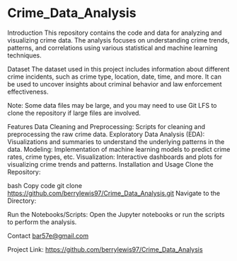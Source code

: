 # Crime_Data_Analysis

Introduction
This repository contains the code and data for analyzing and visualizing crime data. The analysis focuses on understanding crime trends, patterns, and correlations using various statistical and machine learning techniques.

Dataset
The dataset used in this project includes information about different crime incidents, such as crime type, location, date, time, and more. It can be used to uncover insights about criminal behavior and law enforcement effectiveness.

Note: Some data files may be large, and you may need to use Git LFS to clone the repository if large files are involved.

Features
Data Cleaning and Preprocessing: Scripts for cleaning and preprocessing the raw crime data.
Exploratory Data Analysis (EDA): Visualizations and summaries to understand the underlying patterns in the data.
Modeling: Implementation of machine learning models to predict crime rates, crime types, etc.
Visualization: Interactive dashboards and plots for visualizing crime trends and patterns.
Installation and Usage
Clone the Repository:

bash
Copy code
git clone https://github.com/berrylewis97/Crime_Data_Analysis.git
Navigate to the Directory:

Run the Notebooks/Scripts: Open the Jupyter notebooks or run the scripts to perform the analysis.

Contact
bar57e@gmail.com

Project Link: https://github.com/berrylewis97/Crime_Data_Analysis

